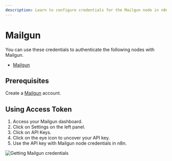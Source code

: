 ```yaml
---
description: Learn to configure credentials for the Mailgun node in n8n
---
```


# Mailgun

You can use these credentials to authenticate the following nodes with Mailgun.
- [Mailgun](../../nodes-library/nodes/Mailgun/README.md)

## Prerequisites

Create a [Mailgun](https://www.mailgun.com/) account.

## Using Access Token

1. Access your Mailgun dashboard.
2. Click on Settings on the left panel.
3. Click on API Keys.
4. Click on the eye icon to uncover your API key.
5. Use the API key with Mailgun node credentials in n8n.

![Getting Mailgun credentials](./using-access-token.gif)

